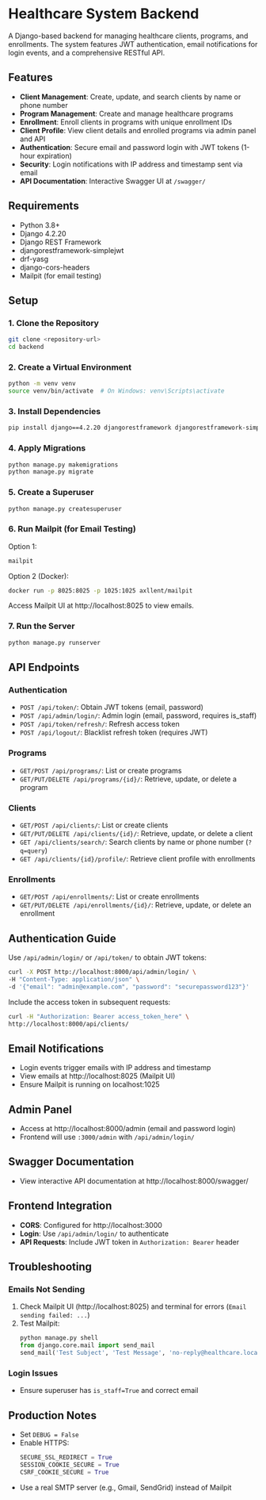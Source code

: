 # Healthcare System Backend

A Django-based backend for managing healthcare clients, programs, and enrollments. The system features JWT authentication, email notifications for login events, and a comprehensive RESTful API.

## Features

- **Client Management**: Create, update, and search clients by name or phone number
- **Program Management**: Create and manage healthcare programs
- **Enrollment**: Enroll clients in programs with unique enrollment IDs
- **Client Profile**: View client details and enrolled programs via admin panel and API
- **Authentication**: Secure email and password login with JWT tokens (1-hour expiration)
- **Security**: Login notifications with IP address and timestamp sent via email
- **API Documentation**: Interactive Swagger UI at `/swagger/`

## Requirements

- Python 3.8+
- Django 4.2.20
- Django REST Framework
- djangorestframework-simplejwt
- drf-yasg
- django-cors-headers
- Mailpit (for email testing)

## Setup

### 1. Clone the Repository

```bash
git clone <repository-url>
cd backend
```

### 2. Create a Virtual Environment

```bash
python -m venv venv
source venv/bin/activate  # On Windows: venv\Scripts\activate
```

### 3. Install Dependencies

```bash
pip install django==4.2.20 djangorestframework djangorestframework-simplejwt drf-yasg django-cors-headers
```

### 4. Apply Migrations

```bash
python manage.py makemigrations
python manage.py migrate
```

### 5. Create a Superuser

```bash
python manage.py createsuperuser
```

### 6. Run Mailpit (for Email Testing)

Option 1:
```bash
mailpit
```

Option 2 (Docker):
```bash
docker run -p 8025:8025 -p 1025:1025 axllent/mailpit
```

Access Mailpit UI at http://localhost:8025 to view emails.

### 7. Run the Server

```bash
python manage.py runserver
```

## API Endpoints

### Authentication
- `POST /api/token/`: Obtain JWT tokens (email, password)
- `POST /api/admin/login/`: Admin login (email, password, requires is_staff)
- `POST /api/token/refresh/`: Refresh access token
- `POST /api/logout/`: Blacklist refresh token (requires JWT)

### Programs
- `GET/POST /api/programs/`: List or create programs
- `GET/PUT/DELETE /api/programs/{id}/`: Retrieve, update, or delete a program

### Clients
- `GET/POST /api/clients/`: List or create clients
- `GET/PUT/DELETE /api/clients/{id}/`: Retrieve, update, or delete a client
- `GET /api/clients/search/`: Search clients by name or phone number (`?q=query`)
- `GET /api/clients/{id}/profile/`: Retrieve client profile with enrollments

### Enrollments
- `GET/POST /api/enrollments/`: List or create enrollments
- `GET/PUT/DELETE /api/enrollments/{id}/`: Retrieve, update, or delete an enrollment

## Authentication Guide

Use `/api/admin/login/` or `/api/token/` to obtain JWT tokens:

```bash
curl -X POST http://localhost:8000/api/admin/login/ \
-H "Content-Type: application/json" \
-d '{"email": "admin@example.com", "password": "securepassword123"}'
```

Include the access token in subsequent requests:

```bash
curl -H "Authorization: Bearer access_token_here" \
http://localhost:8000/api/clients/
```

## Email Notifications

- Login events trigger emails with IP address and timestamp
- View emails at http://localhost:8025 (Mailpit UI)
- Ensure Mailpit is running on localhost:1025

## Admin Panel

- Access at http://localhost:8000/admin (email and password login)
- Frontend will use `:3000/admin` with `/api/admin/login/`

## Swagger Documentation

- View interactive API documentation at http://localhost:8000/swagger/

## Frontend Integration

- **CORS**: Configured for http://localhost:3000
- **Login**: Use `/api/admin/login/` to authenticate
- **API Requests**: Include JWT token in `Authorization: Bearer` header

## Troubleshooting

### Emails Not Sending
1. Check Mailpit UI (http://localhost:8025) and terminal for errors (`Email sending failed: ...`)
2. Test Mailpit:
   ```python
   python manage.py shell
   from django.core.mail import send_mail
   send_mail('Test Subject', 'Test Message', 'no-reply@healthcare.local', ['test@example.com'], fail_silently=False)
   ```

### Login Issues
- Ensure superuser has `is_staff=True` and correct email

## Production Notes

- Set `DEBUG = False`
- Enable HTTPS:
  ```python
  SECURE_SSL_REDIRECT = True
  SESSION_COOKIE_SECURE = True
  CSRF_COOKIE_SECURE = True
  ```
- Use a real SMTP server (e.g., Gmail, SendGrid) instead of Mailpit